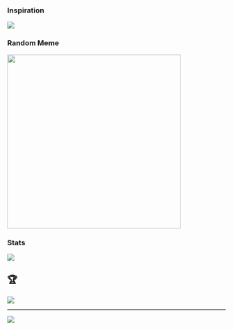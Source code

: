 ### Inspiration
![](https://quotes-github-readme.vercel.app/api?type=horizontal&theme=radical)

### Random Meme
<img src='https://memer-new.vercel.app/' style="height: 400px;"/>

### Stats
<!--![](https://github-readme-stats.vercel.app/api?username=rohan-patra&theme=dark&hide_border=false&include_all_commits=true&count_private=true)<br/>
![](https://github-readme-streak-stats.herokuapp.com/?user=rohan-patra&theme=dark&hide_border=false)<br/>-->
![](https://github-readme-stats.vercel.app/api/top-langs/?username=rohan-patra&theme=dark&hide_border=false&include_all_commits=true&count_private=true&layout=compact)

## 🏆
![](https://github-profile-trophy.vercel.app/?username=rohan-patra&theme=radical&no-frame=false&no-bg=true&margin-w=4)

---
[![](https://visitcount.itsvg.in/api?id=rohan-patra&icon=0&color=0)](https://visitcount.itsvg.in)
